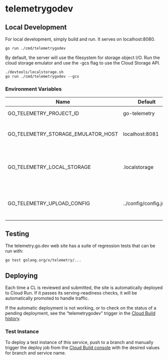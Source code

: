 # telemetrygodev

## Local Development

For local development, simply build and run. It serves on localhost:8080.

    go run ./cmd/telemetrygodev

By default, the server will use the filesystem for storage object I/O. Run the
cloud storage emulator and use the -gcs flag to use the Cloud Storage API.

    ./devtools/localstorage.sh
    go run ./cmd/telemetrygodev --gcs

### Environment Variables

| Name                               | Default               | Description                                               |
| ---------------------------------- | --------------------- | --------------------------------------------------------- |
| GO_TELEMETRY_PROJECT_ID            | go-telemetry          | GCP project ID                                            |
| GO_TELEMETRY_STORAGE_EMULATOR_HOST | localhost:8081        | Host for the Cloud Storage emulator                       |
| GO_TELEMETRY_LOCAL_STORAGE         | .localstorage         | Directory for storage emulator I/O or file system storage |
| GO_TELEMETRY_UPLOAD_CONFIG         | ../config/config.json | Location of the upload config used for report validation  |

## Testing

The telemetry.go.dev web site has a suite of regression tests that can be run
with:

    go test golang.org/x/telemetry/...

## Deploying

Each time a CL is reviewed and submitted, the site is automatically deployed to
Cloud Run. If it passes its serving-readiness checks, it will be automatically
promoted to handle traffic.

If the automatic deployment is not working, or to check on the status of a
pending deployment, see the “telemetrygodev” trigger in the
[Cloud Build history](https://pantheon.corp.google.com/cloud-build/builds?project=go-telemetry).

### Test Instance

To deploy a test instance of this service, push to a branch and manually trigger
the deploy job from the
[Cloud Build console](https://pantheon.corp.google.com/cloud-build/triggers?project=go-telemetry)
with the desired values for branch and service name.
